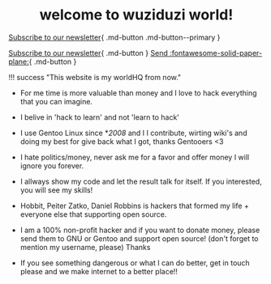 <h1 align="center">welcome to wuziduzi world!</h1>

[Subscribe to our newsletter](#){ .md-button .md-button--primary }

[Subscribe to our newsletter](#){ .md-button }
[Send :fontawesome-solid-paper-plane:](#){ .md-button }

!!! success "This website is my worldHQ from now."

- For me time is more valuable than money and I love to hack everything that you can imagine. 

- I belive in 'hack to learn' and not 'learn to hack' 

- I use Gentoo Linux since **2008* and I I contribute, wirting wiki's and doing my best for give back what I got, thanks Gentooers <3

- I hate politics/money, never ask me for a favor and offer money I will ignore you forever.

- I allways show my code and let the result talk for itself. If you interested, you will see my skills!

- Hobbit, Peiter Zatko, Daniel Robbins is hackers that formed my life + everyone else that supporting open source.

- I am a 100% non-profit hacker and if you want to donate money, please send them to GNU or Gentoo and support open source! (don't forget to mention my username, please) Thanks

- If you see something dangerous or what I can do better, get in touch please and we make internet to a better place!!


